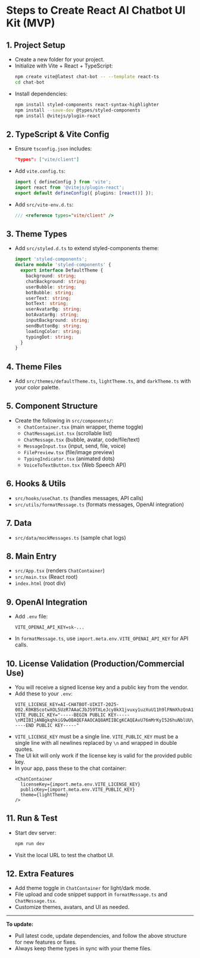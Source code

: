 # Steps to Create React AI Chatbot UI Kit (MVP)

## 1. Project Setup
- Create a new folder for your project.
- Initialize with Vite + React + TypeScript:
  ```bash
  npm create vite@latest chat-bot -- --template react-ts
  cd chat-bot
  ```
- Install dependencies:
  ```bash
  npm install styled-components react-syntax-highlighter
  npm install --save-dev @types/styled-components
  npm install @vitejs/plugin-react
  ```

## 2. TypeScript & Vite Config
- Ensure `tsconfig.json` includes:
  ```json
  "types": ["vite/client"]
  ```
- Add `vite.config.ts`:
  ```ts
  import { defineConfig } from 'vite';
  import react from '@vitejs/plugin-react';
  export default defineConfig({ plugins: [react()] });
  ```
- Add `src/vite-env.d.ts`:
  ```ts
  /// <reference types="vite/client" />
  ```

## 3. Theme Types
- Add `src/styled.d.ts` to extend styled-components theme:
  ```ts
  import 'styled-components';
  declare module 'styled-components' {
    export interface DefaultTheme {
      background: string;
      chatBackground: string;
      userBubble: string;
      botBubble: string;
      userText: string;
      botText: string;
      userAvatarBg: string;
      botAvatarBg: string;
      inputBackground: string;
      sendButtonBg: string;
      loadingColor: string;
      typingDot: string;
    }
  }
  ```

## 4. Theme Files
- Add `src/themes/defaultTheme.ts`, `lightTheme.ts`, and `darkTheme.ts` with your color palette.

## 5. Component Structure
- Create the following in `src/components/`:
  - `ChatContainer.tsx` (main wrapper, theme toggle)
  - `ChatMessageList.tsx` (scrollable list)
  - `ChatMessage.tsx` (bubble, avatar, code/file/text)
  - `MessageInput.tsx` (input, send, file, voice)
  - `FilePreview.tsx` (file/image preview)
  - `TypingIndicator.tsx` (animated dots)
  - `VoiceToTextButton.tsx` (Web Speech API)

## 6. Hooks & Utils
- `src/hooks/useChat.ts` (handles messages, API calls)
- `src/utils/formatMessage.ts` (formats messages, OpenAI integration)

## 7. Data
- `src/data/mockMessages.ts` (sample chat logs)

## 8. Main Entry
- `src/App.tsx` (renders `ChatContainer`)
- `src/main.tsx` (React root)
- `index.html` (root div)


## 9. OpenAI Integration
- Add `.env` file:
  ```env
  VITE_OPENAI_API_KEY=sk-...
  ```
- In `formatMessage.ts`, use `import.meta.env.VITE_OPENAI_API_KEY` for API calls.

## 10. License Validation (Production/Commercial Use)
- You will receive a signed license key and a public key from the vendor.
- Add these to your `.env`:
  ```env
  VITE_LICENSE_KEY=AI-CHATBOT-UIKIT-2025-002.K0KBScotwXOL5UzR7AAaCJbJ59TXLeJcy8kX1jvuxy1uzXuU11h9lFNmXhzQnA1VGTWkC+e42Lsg/7cF25HKwcE41f77ypGg8ncjMUj9ZMSTXh1EWWziVYm98dJiyM5owfbHJZgq7PjlvDoIp5N+RoYkrDjtDis7u33IeOpzeXDQ5LLxpYEYeMHtvONT/jxzus0wtJmt8K3CUB4cedarUuboAfrvP17xZk9vNPFDeHQn4q4CHGH3ezUzsTUpC1wr1y4TLbXofXYml2waaLbdm7N38kOfX27UY9Lw//w/wR2AOyqBQpTFZWKXppXeumVh4QSuvCesR3xwDq4DcyBfkg==
  VITE_PUBLIC_KEY="-----BEGIN PUBLIC KEY-----\nMIIBIjANBgkqhkiG9w0BAQEFAAOCAQ8AMIIBCgKCAQEAvU76mMrKyI526huNblUU\nUu/PzymoKM1cu9PL9YQ4yFPsJiNSBEJiVjq5GJScfeRWZGobpHrg46AYU2WMqY+5\naA7LQAXMkwew2uxdIhlSot6zEnwaIn2ZhbYMTV4oIA+NtiK/osh8Y4m5x/GitV/P\nXW9EEtuwlhLH/SS5Kx9Es14HoJ2P18wuHkvmW/RrX5A5WQwk9T7sf86V3aIVELJp\nwg6nBUQMHTxHPbX+K11ToBtccbbpHEAfrHrw9go1GBlGpnHys/clmM7REHAqWTRm\nTa49RqreWBjLIoPSYZBexyE18E0CpoW/ouq6jlNo1X0RXuhDW+gYl+E+y83mwKsD\n4QIDAQAB\n-----END PUBLIC KEY-----"
  ```
- `VITE_LICENSE_KEY` must be a single line. `VITE_PUBLIC_KEY` must be a single line with all newlines replaced by `\n` and wrapped in double quotes.
- The UI kit will only work if the license key is valid for the provided public key.
- In your app, pass these to the chat container:
  ```tsx
  <ChatContainer
    licenseKey={import.meta.env.VITE_LICENSE_KEY}
    publicKey={import.meta.env.VITE_PUBLIC_KEY}
    theme={lightTheme}
  />
  ```

## 11. Run & Test
- Start dev server:
  ```bash
  npm run dev
  ```
- Visit the local URL to test the chatbot UI.

## 12. Extra Features
- Add theme toggle in `ChatContainer` for light/dark mode.
- File upload and code snippet support in `formatMessage.ts` and `ChatMessage.tsx`.
- Customize themes, avatars, and UI as needed.

---

**To update:**
- Pull latest code, update dependencies, and follow the above structure for new features or fixes.
- Always keep theme types in sync with your theme files.
